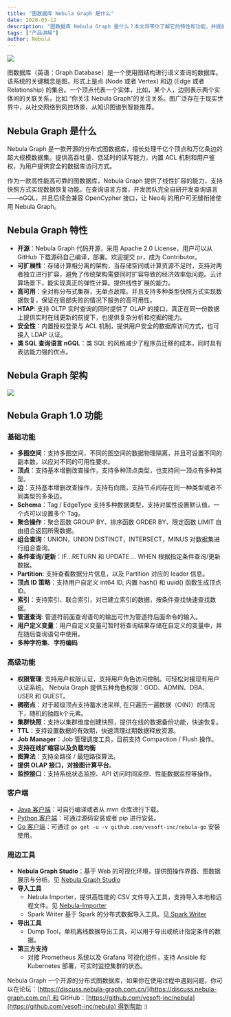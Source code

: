 ```yaml
---
title: "图数据库 Nebula Graph 是什么"
date: 2020-05-12
description: "图数据库 Nebula Graph 是什么？本文将带你了解它的特性和功能，并提前揭秘部分 Nebula Graph 1.0 功能"
tags: ["产品讲解"]
author: Nebula
---
```


![](https://nebula-blog.azureedge.net/nebula-blog/Nebula01.jpeg)

图数据库（英语：Graph Database）是一个使用图结构进行语义查询的数据库。该系统的关键概念是图，形式上是点 (Node 或者 Vertex) 和边 (Edge 或者 Relationship) 的集合。一个顶点代表一个实体，比如，某个人，边则表示两个实体间的关联关系，比如 “你关注 Nebula Graph”的关注关系。图广泛存在于现实世界中，从社交网络到风控场景、从知识图谱到智能推荐。

## Nebula Graph 是什么

Nebula Graph 是一款开源的分布式图数据库，擅长处理千亿个顶点和万亿条边的超大规模数据集。提供高吞吐量、低延时的读写能力，内置 ACL 机制和用户鉴权，为用户提供安全的数据库访问方式。

作为一款高性能高可靠的图数据库，Nebula Graph 提供了线性扩容的能力，支持快照方式实现数据恢复功能。在查询语言方面，开发团队完全自研开发查询语言——nGQL，并且后续会兼容 OpenCypher 接口，让 Neo4j 的用户可无缝衔接使用 Nebula Graph。

## Nebula Graph 特性


- **开源**：Nebula Graph 代码开源，采用 Apache 2.0 License，用户可以从 GitHub 下载源码自己编译，部署。欢迎提交 pr，成为 Contributor。
- **可扩展性**：存储计算相分离的架构，当存储空间或计算资源不足时，支持对两者独立进行扩容，避免了传统架构需要同时扩容导致的经济效率低问题。云计算场景下，能实现真正的弹性计算。提供线性扩展的能力。
- **高可用**：全对称分布式集群，无单点故障。并且支持多种类型快照方式实现数据恢复，保证在局部失败的情况下服务的高可用性。
- **HTAP**: 支持 OLTP 实时查询的同时提供了 OLAP 的接口，真正在同一份数据上提供实时在线更新的前提下，也提供复杂分析和挖掘的能力。
- **安全性**：内置授权登录与 ACL 机制，提供用户安全的数据库访问方式，也可接入 LDAP 认证。
- **类 SQL 查询语言 nGQL**：类 SQL 的风格减少了程序员迁移的成本，同时具有表达能力强的优点。

## Nebula Graph 架构

![](https://nebula-blog.azureedge.net/nebula-blog/Nebula02.png)

## Nebula Graph 1.0 功能

### 基础功能

- **多图空间**：支持多图空间，不同的图空间的数据物理隔离，并且可设置不同的副本数，以应对不同的可用性要求。
- **顶点**：支持基本增删改查操作，支持多种顶点类型，也支持同一顶点有多种类型。
- **边**：支持基本增删改查操作，支持有向图，支持节点间存在同一种类型或者不同类型的多条边。
- **Schema**：Tag / EdgeType 支持多种数据类型，支持对属性设置默认值。一个点可以设置多个 Tag。
- **聚合操作**：聚合函数 GROUP BY、排序函数 ORDER BY、限定函数 LIMIT 自由组合返回所需数据。
- **组合查询**：UNION，UNION DISTINCT，INTERSECT，MINUS 对数据集进行组合查询。
- **条件查询/更新**：IF...RETURN 和 UPDATE ... WHEN 根据指定条件查询/更新数据。
- **Partition**: 支持查看数据分片信息，以及 Partition 对应的 leader 信息。
- **顶点 ID 策略**：支持用户自定义 int64 ID, 内置 hash() 和 uuid() 函数生成顶点 ID。
- **索引**：支持索引、联合索引，对已建立索引的数据，按条件查找快速查找数据。
- **管道查询**: 管道符前面查询语句的输出可作为管道符后面命令的输入。
- **用户定义变量**：用户自定义变量可暂时将查询结果存储在自定义的变量中，并在随后查询语句中使用。
- **多种字符集**、**字符编码**

### 高级功能

- **权限管理**: 支持用户权限认证，支持用户角色访问控制。可轻松对接现有用户认证系统。 Nebula Graph 提供五种角色权限：GOD、ADMIN、DBA、USER 和 GUEST。
- **稠密点**：对于超级顶点支持蓄水池采样, 在只遍历一遍数据（O(N)）的情况下，随机的抽取k个元素。
- **集群快照**：支持以集群维度创建快照，提供在线的数据备份功能，快速恢复。
- **TTL**：支持设置数据的有效期，快速清理过期数据释放资源。
- **Job Manager**：Job 管理调度工具，目前支持 Compaction / Flush 操作。
- **支持在线扩缩容以及负载均衡**
- **图算法**：支持全路径 / 最短路径算法。
- **提供 OLAP 接口，对接图计算平台**。
- **监控接口**：支持系统状态监控、API 访问时间监控、性能数据监控等操作。

### 客户端

- [Java 客户端](https://github.com/vesoft-inc/nebula-java)：可自行编译或者从 mvn 仓库进行下载。
- [Python 客户端](https://github.com/vesoft-inc/nebula-python)：可通过源码安装或者 pip 进行安装。
- [Go 客户端](https://github.com/vesoft-inc/nebula-go)：可通过 `go get -u -v github.com/vesoft-inc/nebula-go` 安装使用。

### 周边工具

- **Nebula Graph Studio**：基于 Web 的可视化环境，提供图操作界面、图数据展示与分析。见 [Nebula Graph Studio](https://github.com/vesoft-inc/nebula-web-docker)
- **导入工具**
  - Nebula Importer，提供高性能的 CSV 文件导入工具，支持导入本地和远程文件。见 [Nebula-Importer](https://github.com/vesoft-inc/nebula-importer)
  - Spark Writer 基于 Spark 的分布式数据导入工具。见[ Spark Writer](https://github.com/vesoft-inc/nebula/blob/master/docs/manual-CN/3.build-develop-and-administration/3.deploy-and-administrations/server-administration/storage-service-administration/data-import/spark-writer.md)
- **导出工具**
  - Dump Tool，单机离线数据导出工具，可以用于导出或统计指定条件的数据。
- **第三方支持**
  - 对接 Prometheus 系统以及 Grafana 可视化组件，支持 Ansible 和 Kubernetes 部署，可实时监控集群的状态。


Nebula Graph 一个开源的分布式图数据库，如果你在使用过程中遇到问题，你可以在论坛：[https://discuss.nebula-graph.com.cn/](https://discuss.nebula-graph.com.cn/) 和 GitHub：[https://github.com/vesoft-inc/nebula](https://github.com/vesoft-inc/nebula) 得到帮助 :)